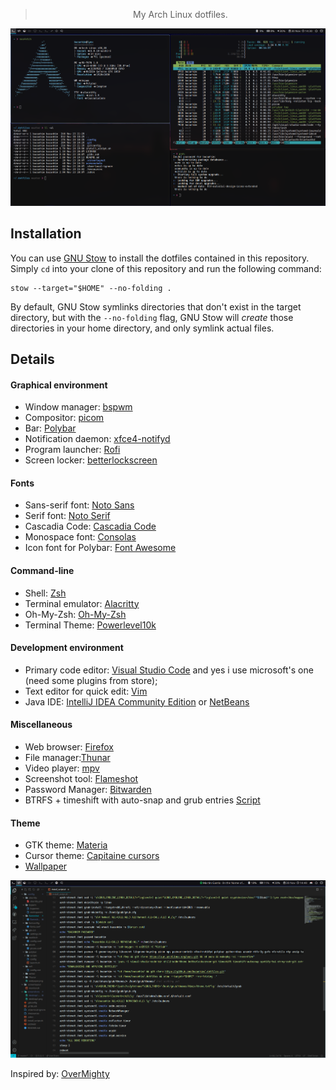 <div align="center">
    <blockquote>
        <p>My Arch Linux dotfiles.</p>
    </blockquote>
</div>

![yay htop neofetch](./screenshots/desktop1.png)

## Installation

You can use [GNU Stow](https://www.gnu.org/software/stow/) to install the
dotfiles contained in this repository. Simply `cd` into your clone of this
repository and run the following command:

```
stow --target="$HOME" --no-folding .
```

By default, GNU Stow symlinks directories that don't exist in the target
directory, but with the `--no-folding` flag, GNU Stow will _create_ those
directories in your home directory, and only symlink actual files.

## Details

#### Graphical environment

- Window manager: [bspwm](https://github.com/baskerville/bspwm)
- Compositor: [picom](https://github.com/yshui/picom)
- Bar: [Polybar](https://github.com/polybar/polybar)
- Notification daemon: [xfce4-notifyd](https://docs.xfce.org/apps/notifyd/start)
- Program launcher: [Rofi](https://github.com/davatorium/rofi)
- Screen locker: [betterlockscreen](https://github.com/pavanjadhaw/betterlockscreen)

#### Fonts

- Sans-serif font: [Noto Sans](https://www.google.com/get/noto/)
- Serif font: [Noto Serif](https://www.google.com/get/noto/)
- Cascadia Code: [Cascadia Code](https://github.com/microsoft/cascadia-code)
- Monospace font: [Consolas](https://aur.archlinux.org/packages/consolas-font)
- Icon font for Polybar: [Font Awesome](https://fontawesome.com/)

#### Command-line

- Shell: [Zsh](https://github.com/zsh-users/zsh)
- Terminal emulator: [Alacritty](https://github.com/jwilm/alacritty)
- Oh-My-Zsh: [Oh-My-Zsh](https://github.com/ohmyzsh/ohmyzsh)
- Terminal Theme: [Powerlevel10k](https://github.com/romkatv/powerlevel10k)

#### Development environment

- Primary code editor: [Visual Studio Code](https://github.com/microsoft/vscode) and yes i use microsoft's one (need some plugins from store);
- Text editor for quick edit: [Vim](https://www.vim.org/)
- Java IDE: [IntelliJ IDEA Community Edition](https://github.com/JetBrains/intellij-community) or [NetBeans](https://netbeans.apache.org/)

#### Miscellaneous

- Web browser: [Firefox](https://www.mozilla.org/en-US/firefox/new/)
- File manager:[Thunar](https://github.com/xfce-mirror/thunar)
- Video player: [mpv](https://github.com/mpv-player/mpv)
- Screenshot tool: [Flameshot](https://github.com/lupoDharkael/flameshot)
- Password Manager: [Bitwarden](https://github.com/bitwarden)
- BTRFS + timeshift with auto-snap and grub entries [Script](./install_script.sh)

#### Theme

- GTK theme: [Materia](https://github.com/nana-4/materia-theme)
- Cursor theme: [Capitaine cursors](https://github.com/keeferrourke/capitaine-cursors)
- [Wallpaper](https://wall.alphacoders.com/big.php?i=1155716)

![vscode](./screenshots/desktop2.png)

Inspired by: [OverMighty](https://github.com/OverMighty/dotfiles)
